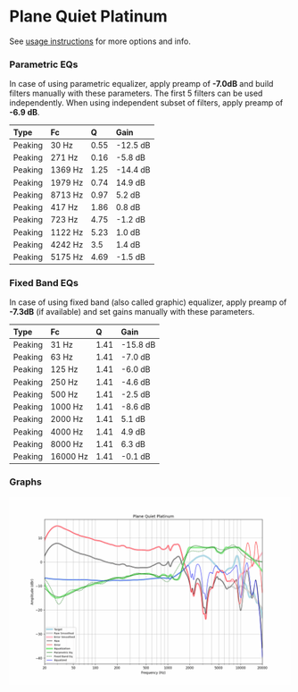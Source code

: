 # Plane Quiet Platinum
See [usage instructions](https://github.com/jaakkopasanen/AutoEq#usage) for more options and info.

### Parametric EQs
In case of using parametric equalizer, apply preamp of **-7.0dB** and build filters manually
with these parameters. The first 5 filters can be used independently.
When using independent subset of filters, apply preamp of **-6.9 dB**.

| Type    | Fc      |    Q | Gain     |
|:--------|:--------|:-----|:---------|
| Peaking | 30 Hz   | 0.55 | -12.5 dB |
| Peaking | 271 Hz  | 0.16 | -5.8 dB  |
| Peaking | 1369 Hz | 1.25 | -14.4 dB |
| Peaking | 1979 Hz | 0.74 | 14.9 dB  |
| Peaking | 8713 Hz | 0.97 | 5.2 dB   |
| Peaking | 417 Hz  | 1.86 | 0.8 dB   |
| Peaking | 723 Hz  | 4.75 | -1.2 dB  |
| Peaking | 1122 Hz | 5.23 | 1.0 dB   |
| Peaking | 4242 Hz | 3.5  | 1.4 dB   |
| Peaking | 5175 Hz | 4.69 | -1.5 dB  |

### Fixed Band EQs
In case of using fixed band (also called graphic) equalizer, apply preamp of **-7.3dB**
(if available) and set gains manually with these parameters.

| Type    | Fc       |    Q | Gain     |
|:--------|:---------|:-----|:---------|
| Peaking | 31 Hz    | 1.41 | -15.8 dB |
| Peaking | 63 Hz    | 1.41 | -7.0 dB  |
| Peaking | 125 Hz   | 1.41 | -6.0 dB  |
| Peaking | 250 Hz   | 1.41 | -4.6 dB  |
| Peaking | 500 Hz   | 1.41 | -2.5 dB  |
| Peaking | 1000 Hz  | 1.41 | -8.6 dB  |
| Peaking | 2000 Hz  | 1.41 | 5.1 dB   |
| Peaking | 4000 Hz  | 1.41 | 4.9 dB   |
| Peaking | 8000 Hz  | 1.41 | 6.3 dB   |
| Peaking | 16000 Hz | 1.41 | -0.1 dB  |

### Graphs
![](./Plane%20Quiet%20Platinum.png)